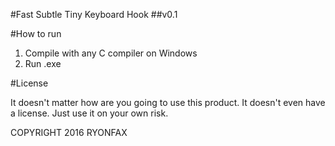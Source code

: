 #Fast Subtle Tiny Keyboard Hook
##v0.1

#How to run
1. Compile with any C compiler on Windows
2. Run .exe

#License

It doesn't matter how are you going to use this product.
It doesn't even have a license.
Just use it on your own risk.

COPYRIGHT 2016 RYONFAX